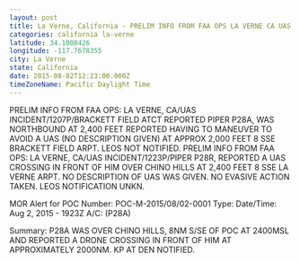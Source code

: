 ```yaml
---
layout: post
title: La Verne, California - PRELIM INFO FROM FAA OPS LA VERNE CA UAS INCIDENT 1207P BRACKETT FIELD ATCT REPORTED
categories: california la-verne
latitude: 34.1008426
longitude: -117.7678355
city: La Verne
state: California
date: 2015-08-02T12:23:00.000Z
timeZoneName: Pacific Daylight Time
---
```


PRELIM INFO FROM FAA OPS:  LA VERNE, CA/UAS INCIDENT/1207P/BRACKETT FIELD ATCT REPORTED PIPER P28A, WAS NORTHBOUND AT 2,400 FEET REPORTED HAVING TO MANEUVER TO AVOID A UAS (NO DESCRIPTION GIVEN) AT APPROX 2,000 FEET 8 SSE BRACKETT FIELD ARPT.  LEOS NOT NOTIFIED. 
PRELIM INFO FROM FAA OPS: LA VERNE, CA/UAS INCIDENT/1223P/PIPER P28R, REPORTED A UAS CROSSING IN FRONT OF HIM OVER CHINO HILLS AT 2,400 FEET 8 SSE LA VERNE ARPT. NO DESCRIPTION OF UAS WAS GIVEN. NO EVASIVE ACTION TAKEN. LEOS NOTIFICATION UNKN.  



MOR Alert for POC
Number: POC-M-2015/08/02-0001
Type: 
Date/Time: Aug 2, 2015 - 1923Z
A/C: (P28A)

Summary: P28A WAS OVER CHINO HILLS, 8NM S/SE OF POC AT 2400MSL AND REPORTED A DRONE CROSSING IN FRONT OF HIM AT APPROXIMATELY 2000NM. KP AT DEN NOTIFIED.